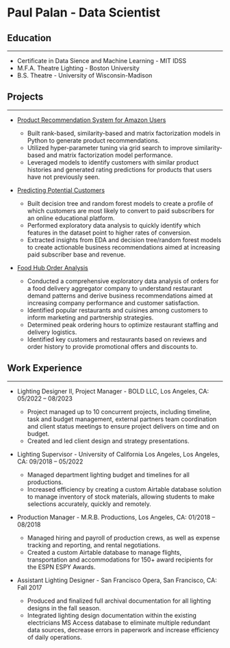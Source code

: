 # Paul Palan - Data Scientist

## Education
* * *
- Certificate in Data Sience and Machine Learning - MIT IDSS
- M.F.A. Theatre Lighting - Boston University
- B.S. Theatre - University of Wisconsin-Madison

## Projects
* * *
- [Product Recommendation System for Amazon Users](https://github.com/pauljpalan/Amazon-Recommendation-System)
  - Built rank-based, similarity-based and matrix factorization models in Python to generate product recommendations.
  - Utilized hyper-parameter tuning via grid search to improve similarity-based and matrix factorization model performance.
  - Leveraged models to identify customers with similar product histories and generated rating predictions for products that users have not previously seen.

- [Predicting Potential Customers](https://github.com/pauljpalan/Predicting-Potential-Customers)
  - Built decision tree and random forest models to create a profile of which customers are most likely to convert to paid subscribers for an online educational platform.
  - Performed exploratory data analysis to quickly identify which features in the dataset point to higher rates of conversion.
  - Extracted insights from EDA and decision tree/random forest models to create actionable business recommendations aimed at increasing paid subscriber base and revenue.

- [Food Hub Order Analysis](https://github.com/pauljpalan/FoodHub-Order-Analysis)
  - Conducted a comprehensive exploratory data analysis of orders for a food delivery aggregator company to understand restaurant demand patterns and derive business recommendations aimed at increasing company performance and customer satisfaction.
  - Identified popular restaurants and cuisines among customers to inform marketing and partnership strategies.
  - Determined peak ordering hours to optimize restaurant staffing and delivery logistics.
  - Identified key customers and restaurants based on reviews and order history to provide promotional offers and discounts to.

## Work Experience
* * *
- Lighting Designer II, Project Manager - BOLD LLC, Los Angeles, CA: 05/2022 – 08/2023
  - Project managed up to 10 concurrent projects, including timeline, task and budget management, external partners team coordination and client status meetings to ensure project delivers on time and on budget.
  - Created and led client design and strategy presentations.

- Lighting Supervisor - University of California Los Angeles, Los Angeles, CA: 09/2018 – 05/2022
  - Managed department lighting budget and timelines for all productions.
  - Increased efficiency by creating a custom Airtable database solution to manage inventory of stock materials, allowing students to make selections accurately, quickly and remotely.

- Production Manager - M.R.B. Productions, Los Angeles, CA: 01/2018 – 08/2018
  - Managed hiring and payroll of production crews, as well as expense tracking and reporting, and rental negotiations.
  - Created a custom Airtable database to manage flights, transportation and accommodations for 150+ award recipients for the ESPN ESPY Awards.

- Assistant Lighting Designer - San Francisco Opera, San Francisco, CA: Fall 2017
  - Produced and finalized full archival documentation for all lighting designs in the fall season.
  - Integrated lighting design documentation within the existing electricians MS Access database to eliminate multiple redundant data sources, decrease errors in paperwork and increase efficiency of daily operations.
